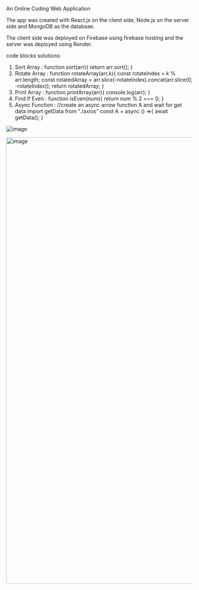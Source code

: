 An Online Coding Web Application

The app was created with React.js on the client side, Node.js on the server side and MongoDB as the databsae.


The client side was deployed on Firebase using firebase hosting and the server was deployed using Render.


code blocks solutions:
1. Sort Array : function sort(arr){
   return arr.sort();
}
2. Rotate Array : function rotateArray(arr,k){
  const rotateIndex = k % arr.length;
  const rotatedArray = arr.slice(-rotateIndex).concat(arr.slice(0, -rotateIndex));
  return rotatedArray;
}
3. Print Array : function printArray(arr){
  console.log(arr);
}
4. Find If Even : function isEven(num){
  return num % 2 === 0;
}
5. Async Function : //create an async arrow function A and wait for get data
import getData from "./axios"
   const A = async () =>{
        await getData();
     }

![image](https://github.com/GuyBarzily/Moveo-Task/assets/85988766/caac3405-6426-4e76-8b22-fb44a3572642)


   
<img width="1205" alt="image" src="https://github.com/GuyBarzily/Moveo-Task/assets/85988766/252192af-7fab-4682-a474-c37f30650701">
